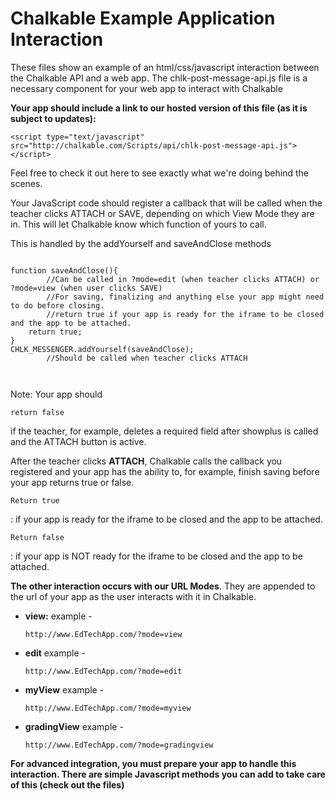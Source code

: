 <h1>Chalkable Example Application Interaction</h1>

<p>These files show an example of an html/css/javascript interaction between the Chalkable API and a web app. The chlk-post-message-api.js file is a necessary component for your web app to interact with Chalkable</p>

<p><b>Your app should include a link to our hosted version of this file (as it is subject to updates):</b></p>
<pre><code>&lt;script type="text/javascript" src="http://chalkable.com/Scripts/api/chlk-post-message-api.js"&gt;&lt;/script&gt;</code></pre>

<p>Feel free to check it out here to see exactly what we're doing behind the scenes. <p>

<p>Your JavaScript code should register a callback that will be called when the teacher clicks ATTACH or SAVE, depending on which View Mode they are in. This will let Chalkable know which function of yours to call.</p>

<p>This is handled by the addYourself and saveAndClose methods</p>
<pre><code>
function saveAndClose(){
		//Can be called in ?mode=edit (when teacher clicks ATTACH) or ?mode=view (when user clicks SAVE)
        //For saving, finalizing and anything else your app might need to do before closing. 
        //return true if your app is ready for the iframe to be closed and the app to be attached.
    return true;
}
CHLK_MESSENGER.addYourself(saveAndClose);
		//Should be called when teacher clicks ATTACH

</code></pre>
<p>Note: Your app should <pre><code>return false</code></pre> if the teacher, for example, deletes a required field after showplus is called and the ATTACH button is active.</p>

<p>After the teacher clicks <strong>ATTACH</strong>, Chalkable calls the callback you registered and your app has the ability to, for example, finish saving before your app returns <span class="monaco">true</span> or <span class="monaco">false</span>. </li>
<p><pre><code>Return true</code></pre>: if your app is ready for the iframe to be closed and the app to be attached.</p>
<p><pre><code>Return false</code></pre>: if your app is NOT ready for the iframe to be closed and the app to be attached.</p>
          
<p><b>The other interaction occurs with our URL Modes</b>. They are appended to the url of your app as the user interacts with it in Chalkable.</p>
<ul>
<li><b>view:</b> example - <pre><code>http://www.EdTechApp.com/?mode=view</code></pre></li>
<li><b>edit</b> example - <pre><code>http://www.EdTechApp.com/?mode=edit</code></pre></li>
<li><b>myView</b> example - <pre><code>http://www.EdTechApp.com/?mode=myview</code></pre> </li>
<li><b>gradingView</b> example - <pre><code>http://www.EdTechApp.com/?mode=gradingview</code></pre></li>
</ul>

<b>For advanced integration, you must prepare your app to handle this interaction. There are simple Javascript methods you can add to take care of this (check out the files)</b>